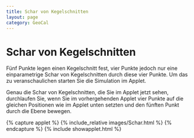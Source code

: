 ```yaml
---
title: Schar von Kegelschnitten
layout: page
category: GeoCal
---
```


# Schar von Kegelschnitten
Fünf Punkte legen einen Kegelschnitt fest, vier Punkte jedoch nur eine einparametrige Schar von Kegelschnitten durch diese vier Punkte. Um das zu veranschaulichen starten Sie die Simulation im Applet.

Genau die Schar von Kegelschnitten, die Sie im Applet jetzt sehen, durchlaufen Sie, wenn Sie im vorhergehenden Applet vier Punkte auf die gleichen Positionen wie im Applet unten setzten und den fünften Punkt durch die Ebene bewegen.


{% capture applet %} {% include_relative images/Schar.html %} {% endcapture %}
{% include showapplet.html %}
